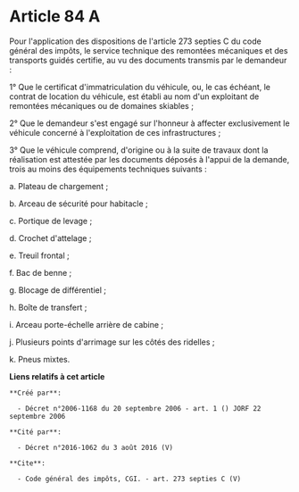 # Article 84 A

Pour l'application des dispositions de l'article 273 septies C du code général des impôts, le service technique des remontées
mécaniques et des transports guidés certifie, au vu des documents transmis par le demandeur : 

1° Que le certificat d'immatriculation du véhicule, ou, le cas échéant, le contrat de location du véhicule, est établi au nom
d'un exploitant de remontées mécaniques ou de domaines skiables ; 

2° Que le demandeur s'est engagé sur l'honneur à affecter exclusivement le véhicule concerné à l'exploitation de ces
infrastructures ; 

3° Que le véhicule comprend, d'origine ou à la suite de travaux dont la réalisation est attestée par les documents déposés à
l'appui de la demande, trois au moins des équipements techniques suivants : 

a. Plateau de chargement ; 

b. Arceau de sécurité pour habitacle ; 

c. Portique de levage ; 

d. Crochet d'attelage ; 

e. Treuil frontal ; 

f. Bac de benne ; 

g. Blocage de différentiel ; 

h. Boîte de transfert ; 

i. Arceau porte-échelle arrière de cabine ; 

j. Plusieurs points d'arrimage sur les côtés des ridelles ; 

k. Pneus mixtes.

**Liens relatifs à cet article**

	**Créé par**:

	  - Décret n°2006-1168 du 20 septembre 2006 - art. 1 () JORF 22 septembre 2006

	**Cité par**:

	  - Décret n°2016-1062 du 3 août 2016 (V)

	**Cite**:

	  - Code général des impôts, CGI. - art. 273 septies C (V)
